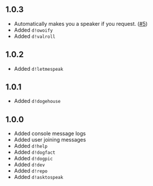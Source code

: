 ## 1.0.3
* Automatically makes you a speaker if you request. ([#5](https://github.com/DoobDev/DoobHouse/issues/5))
* Added `d!owoify`
* Added `d!valroll`

## 1.0.2
* Added `d!letmespeak`

## 1.0.1
* Added `d!dogehouse`

## 1.0.0
* Added console message logs
* Added user joining messages
* Added `d!help`
* Added `d!dogfact`
* Added `d!dogpic`
* Added `d!dev`
* Added `d!repo`
* Added `d!asktospeak`